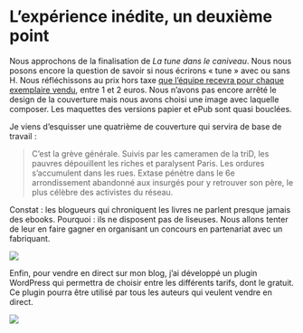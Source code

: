 # L’expérience inédite, un deuxième point

Nous approchons de la finalisation de *La tune dans le caniveau*. Nous nous posons encore la question de savoir si nous écrirons « tune » avec ou sans H. Nous réfléchissons au prix hors taxe [que l’équipe recevra pour chaque exemplaire vendu](https://tcrouzet.com/2010/09/07/la-fin-du-livre-unique/), entre 1 et 2 euros. Nous n’avons pas encore arrêté le design de la couverture mais nous avons choisi une image avec laquelle composer. Les maquettes des versions papier et ePub sont quasi bouclées.

Je viens d’esquisser une quatrième de couverture qui servira de base de travail :

> C’est la grève générale. Suivis par les cameramen de la triD, les pauvres dépouillent les riches et paralysent Paris. Les ordures s’accumulent dans les rues. Extase pénètre dans le 6e arrondissement abandonné aux insurgés pour y retrouver son père, le plus célèbre des activistes du réseau.

Constat : les blogueurs qui chroniquent les livres ne parlent presque jamais des ebooks. Pourquoi : ils ne disposent pas de liseuses. Nous allons tenter de leur en faire gagner en organisant un concours en partenariat avec un fabriquant.

![](https://tcrouzet.com/images_tc/2010/10/paypal.png)

Enfin, pour vendre en direct sur mon blog, j’ai développé un plugin WordPress qui permettra de choisir entre les différents tarifs, dont le gratuit. Ce plugin pourra être utilisé par tous les auteurs qui veulent vendre en direct.

![](https://tcrouzet.com/images_tc/2010/10/tune1.jpg)
